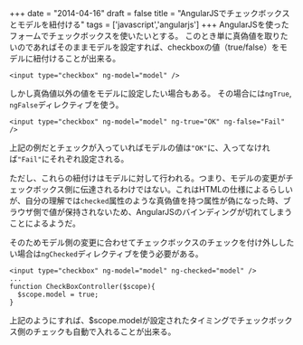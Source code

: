 
+++
date = "2014-04-16"
draft = false
title = "AngularJSでチェックボックスとモデルを紐付ける"
tags  = ['javascript','angularjs']
+++
AngularJSを使ったフォームでチェックボックスを使いたいとする。
このとき単に真偽値を取りたいのであればそのままモデルを設定すれば、checkboxの値（true/false）をモデルに紐付けることが出来る。

```
<input type="checkbox" ng-model="model" />
```

しかし真偽値以外の値をモデルに設定したい場合もある。
その場合には`ngTrue`, `ngFalse`ディレクティブを使う。

```
<input type="checkbox" ng-model="model" ng-true="OK" ng-false="Fail" />
```

上記の例だとチェックが入っていればモデルの値は`"OK"`に、入ってなければ`"Fail"`にそれぞれ設定される。

ただし、これらの紐付けはモデルに対して行われる。つまり、モデルの変更がチェックボックス側に伝達されるわけではない。これはHTMLの仕様によるらしいが、自分の理解では`checked`属性のような真偽値を持つ属性が偽になった時、ブラウザ側で値が保持されないため、AngularJSのバインディングが切れてしまうことによるようだ。

そのためモデル側の変更に合わせてチェックボックスのチェックを付け外ししたい場合は`ngChecked`ディレクティブを使う必要がある。

```
<input type="checkbox" ng-model="model" ng-checked="model" />
...
function CheckBoxController($scope){
  $scope.model = true;
}
```
上記のようにすれば、$scope.modelが設定されたタイミングでチェックボックス側のチェックも自動で入れることが出来る。
	
